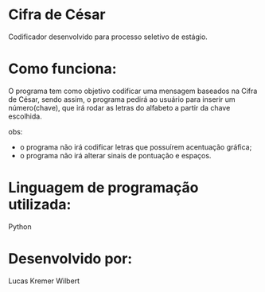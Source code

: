 # Cifra de César
Codificador desenvolvido para processo seletivo de estágio.

# Como funciona: 
O programa tem como objetivo codificar uma mensagem baseados na Cifra de César, sendo assim, o programa pedirá ao usuário para inserir um número(chave), que irá rodar as letras do alfabeto a partir da chave escolhida. 

obs: 
- o programa não irá codificar letras que possuírem acentuação gráfica;
- o programa não irá alterar sinais de pontuação e espaços.

# Linguagem de programação utilizada:
Python

# Desenvolvido por:
Lucas Kremer Wilbert
